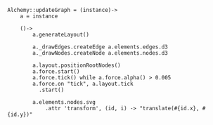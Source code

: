     Alchemy::updateGraph = (instance)->
        a = instance

        ()->
            a.generateLayout()
            
            a._drawEdges.createEdge a.elements.edges.d3
            a._drawNodes.createNode a.elements.nodes.d3

            a.layout.positionRootNodes()
            a.force.start()
            a.force.tick() while a.force.alpha() > 0.005
            a.force.on "tick", a.layout.tick
              .start()

            a.elements.nodes.svg
                .attr 'transform', (id, i) -> "translate(#{id.x}, #{id.y})"

